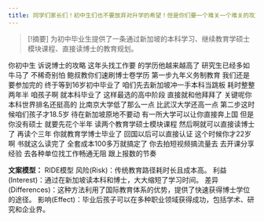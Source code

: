 ```yaml
---
title: 同学们家长们！初中生们也不要放弃对升学的希望！但是你们要一个难关一个难关的攻克！教育 
---
```

 > [!摘要]
为初中毕业生提供了一条通过新加坡的本科学习、继续教育学硕士模块课程、直接读博士的教育规划。

你初中生
诉说博士的攻略
这年头找工作要
的学历他越来越高了
研究生已经多如牛马了
不稀奇别怕
鲍叔教你们速刷博士卷学历
第一步九年义务制教育
我们还是要参加完的
终于等到16岁初中毕业了
咱们先去新加坡冲一手本科当跳板
耗时整整两年半
咱孩子啊
就本科毕业了
这样最选的高中阶段
直接就和他拜拜了
关键呢你本科世界排名还挺高的
比南京大学低了那么一点
比武汉大学还高一点
第二步这时候咱们孩子才18.5岁
待在新加坡原地不要动
有一所大学可以让你直接奔上国
但是你没有硕士
就要先花个半年
读两个教育学硕士模块课程
然后啊就可以直接读博士了
再读个三年
你就教育学博士毕业了
回国以后可以直接认证
这个时候你才22岁啊
书就这么读完了
全套成本100多万就搞定了
你去拍短视频搞流量去
去开课分享经验
去各种单位找工作畅通无阻
跟上报数的节奏

**文案模型：**
RIDE模型
风险(Risk)：传统教育路径耗时长且成本高。
利益(Interest)：通过在新加坡读本科和博士，大大缩短了学习时间。
差异(Differences)：这种方法利用了国际教育体系的优势，提供了快速获得博士学位的途径。
影响(Effect)：毕业后孩子可以在多种职业领域获得成功，包括学术、研究和企业界。
